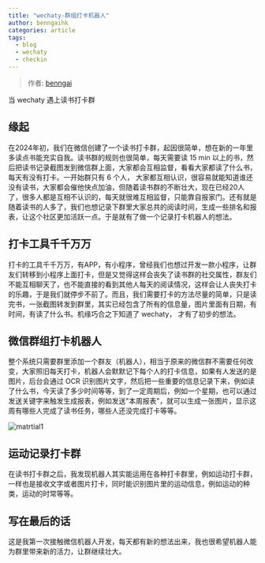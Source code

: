 ```yaml
---
title: "wechaty-群组打卡机器人"
author: benngaihk
categories: article
tags:
  - blog
  - wechaty
  - checkin
---
```


 > 作者: [benngai](https://github.com/benngaihk/)

当 wechaty 遇上读书打卡群

## 缘起

在2024年初，我们在微信创建了一个读书打卡群，起因很简单，想在新的一年里多读点书能充实自我。读书群的规则也很简单，每天需要读 15 min 以上的书，然后把读书记录截图发到微信群上面，大家都会互相监督，看看大家都读了什么书，每天有没有打卡。一开始群只有 6 个人， 大家都互相认识，很容易就能知道谁还没有读书，大家都会催他快点加油，但随着读书群的不断壮大，现在已经20人了，很多人都是互相不认识的，每天就很难互相监督，只能靠自报家门。还有就是随着读书的人多了，我们也想记录下群里大家总共的阅读时间，生成一些排名和报表，让这个社区更加活跃一点。于是就有了做一个记录打卡机器人的想法。

## 打卡工具千千万万

打卡的工具千千万万，有APP，有小程序，曾经我们也想过开发一款小程序，让群友们转移到小程序上面打卡，但是又觉得这样会丧失了读书群的社交属性，群友们不能互相聊天了，也不能直接的看到其他人每天的阅读情况，这样会让人丧失打卡的乐趣，于是我们就停步不前了。而且，我们需要打卡的方法尽量的简单，只是读完书，一张截图转发到群里，其实已经包含了所有的信息量，图片里面有日期，有时间，有读了什么书。机缘巧合之下知道了 wechaty， 才有了初步的想法。

## 微信群组打卡机器人

整个系统只需要群里添加一个群友（机器人），相当于原来的微信群不需要任何改变，大家照旧每天打卡，机器人会默默记下每个人的打卡信息，如果有人发送的是图片，后台会通过 OCR 识别图片文字，然后把一些重要的信息记录下来，例如读了什么书，今天读了多少时间等等，到了一定周期后，例如一个星期，也可以通过发送关键字来触发生成报表，例如发送"本周报表"，就可以生成一张图片，显示这周有哪些人完成了读书任务，哪些人还没完成打卡等等。

![matrtial1](/assets/2024/04-wechaty-group-checkin/1.jpg)

## 运动记录打卡群

在读书打卡群之后，我发现机器人其实能运用在各种打卡群里，例如运动打卡群，一样也是接收文字或者图片打卡，同时能识别图片里的运动信息，例如运动的种类，运动的时常等等。

## 写在最后的话

这是我第一次接触微信机器人开发，每天都有新的想法出来，我也很希望机器人能为群里带来新的活力，让群继续壮大。
